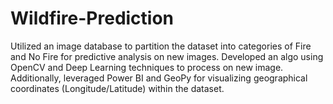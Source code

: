 # Wildfire-Prediction

Utilized an image database to partition the dataset into categories of Fire and No Fire for predictive analysis on new images. Developed an algo using OpenCV and Deep Learning techniques to process on new image. Additionally, leveraged Power BI and GeoPy for visualizing geographical coordinates (Longitude/Latitude) within the dataset.
